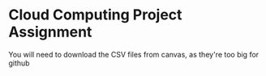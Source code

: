 # Cloud Computing Project Assignment

You will need to download the CSV files from canvas, as they're too big for github
